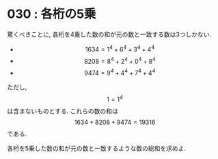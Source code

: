 # 030 : 各桁の5乗

驚くべきことに, 各桁を4乗した数の和が元の数と一致する数は3つしかない.

* $$1634 = 1^4 + 6^4 + 3^4 + 4^4$$
* $$8208 = 8^4 + 2^4 + 0^4 + 8^4$$
* $$9474 = 9^4 + 4^4 + 7^4 + 4^4$$

ただし, $$1=1^4$$は含まないものとする. これらの数の和は $$1634 + 8208 + 9474 = 19316$$ である.

各桁を5乗した数の和が元の数と一致するような数の総和を求めよ.
